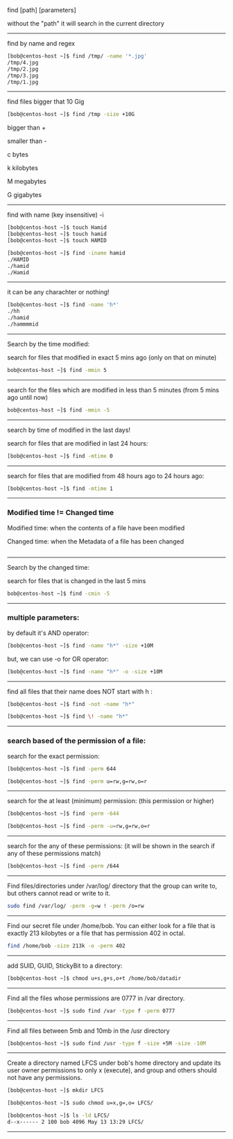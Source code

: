 

find [path] [parameters]

without the "path" it will search in the current directory


________________________________________________________________________________________________



find by name and regex

```bash
[bob@centos-host ~]$ find /tmp/ -name '*.jpg'
/tmp/4.jpg
/tmp/2.jpg
/tmp/3.jpg
/tmp/1.jpg
```

________________________________________________________________________________________________


find files bigger that 10 Gig

```bash
[bob@centos-host ~]$ find /tmp -size +10G
```

   bigger than  +
   
   smaller than -

c   bytes

k   kilobytes

M   megabytes

G   gigabytes

________________________________________________________________________________________________


find with name (key insensitive) -i

```bash
[bob@centos-host ~]$ touch Hamid
[bob@centos-host ~]$ touch hamid
[bob@centos-host ~]$ touch HAMID

[bob@centos-host ~]$ find -iname hamid
./HAMID
./hamid
./Hamid
```

________________________________________________________________________________________________


it can be any charachter or nothing!

```bash
[bob@centos-host ~]$ find -name 'h*'
./hh
./hamid
./hammmmid
```

________________________________________________________________________________________________


Search by the time modified:

search for files that modified in exact 5 mins ago (only on that on minute)

```bash
bob@centos-host ~]$ find -mmin 5
```

________________________________________________________________________________________________


search for the files which are modified in less than 5 minutes (from 5 mins ago until now)

```bash
bob@centos-host ~]$ find -mmin -5
```

________________________________________________________________________________________________


search by time of modified in the last days!

search for files that are modified in last 24 hours:

```bash
[bob@centos-host ~]$ find -mtime 0
```

________________________________________________________________________________________________



search for files that are modified from 48 hours ago to 24 hours ago:

```bash
[bob@centos-host ~]$ find -mtime 1
```

________________________________________________________________________________________________


### Modified time != Changed time

Modified time: when the contents of a file have been modified

Changed time:  when the Metadata of a file has been changed
```bash

```

________________________________________________________________________________________________



Search by the changed time:

search for files that is changed in the last 5 mins

```bash
bob@centos-host ~]$ find -cmin -5
```

________________________________________________________________________________________________


### multiple parameters:

by default it's AND operator:

```bash
[bob@centos-host ~]$ find -name "h*" -size +10M
```

but, we can use  -o   for OR operator:

```bash
[bob@centos-host ~]$ find -name "h*" -o -size +10M
```


________________________________________________________________________________________________


find all files that their name does NOT start with h :

```bash
[bob@centos-host ~]$ find -not -name "h*"
```

```bash
[bob@centos-host ~]$ find \! -name "h*"
```

________________________________________________________________________________________________


### search based of the permission of a file:

search for the exact permission:

```bash
[bob@centos-host ~]$ find -perm 644
```

```bash
[bob@centos-host ~]$ find -perm u=rw,g=rw,o=r
```

________________________________________________________________________________________________


search for the at least (minimum) permission: (this permission or higher)

```bash
[bob@centos-host ~]$ find -perm -644
```


```bash
[bob@centos-host ~]$ find -perm -u=rw,g=rw,o=r
```


________________________________________________________________________________________________


search for the any of these permissions: (it will be shown in the search if any of these permissions match)

```bash
[bob@centos-host ~]$ find -perm /644
```

________________________________________________________________________________________________


Find files/directories under /var/log/ directory that the group can write to, but others cannot read or write to it. 


```bash
sudo find /var/log/ -perm -g=w ! -perm /o=rw
```

________________________________________________________________________________________________


Find our secret file under /home/bob. You can either look for a file that is exactly 213 kilobytes or a file that has permission 402 in octal.

```bash
find /home/bob -size 213k -o -perm 402
```

________________________________________________________________________________________________


add SUID, GUID, StickyBit to a directory:

```bash
[bob@centos-host ~]$ chmod u+s,g+s,o+t /home/bob/datadir
```

________________________________________________________________________________________________


Find all the files whose permissions are 0777 in /var directory.

```bash
[bob@centos-host ~]$ sudo find /var -type f -perm 0777 
```

________________________________________________________________________________________________


Find all files between 5mb and 10mb in the /usr directory

```bash
[bob@centos-host ~]$ sudo find /usr -type f -size +5M -size -10M
```

________________________________________________________________________________________________


Create a directory named LFCS under bob's home directory and update its user owner permissions to only x (execute),
and group and others should not have any permissions.

```bash
[bob@centos-host ~]$ mkdir LFCS

[bob@centos-host ~]$ sudo chmod u=x,g=,o= LFCS/

[bob@centos-host ~]$ ls -ld LFCS/
d--x------ 2 100 bob 4096 May 13 13:29 LFCS/
```

________________________________________________________________________________________________
